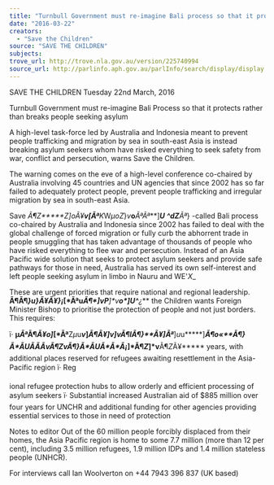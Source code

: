 ```yaml
---
title: "Turnbull Government must re-imagine Bali process so that it protects rather than breaks people seeking asylum"
date: "2016-03-22"
creators:
  - "Save the Children"
source: "SAVE THE CHILDREN"
subjects:
trove_url: http://trove.nla.gov.au/version/225740994
source_url: http://parlinfo.aph.gov.au/parlInfo/search/display/display.w3p;query=Id%3A%22media/pressrel/4448834%22
---
```


 SAVE THE CHILDREN   Tuesday 22nd March, 2016   

 Turnbull Government must re-imagine Bali Process so that it protects rather than breaks people seeking  asylum   

 A high-level task-force led by Australia and Indonesia meant to prevent people trafficking and migration by  sea in south-east Asia is instead breaking asylum seekers whom have risked everything to seek safety from  war, conflict and persecution, warns Save the Children.   

 The warning comes on the eve of a high-level conference co-chaired by Australia involving 45 countries and  UN agencies that since 2002 has so far failed to adequately protect people, prevent people trafficking and  irregular migration by sea in south-east Asia.   

 Save   *Ã¶*Z*****Z*]*o***Ã¥***v*[*Ãª***K*W***µ*o*Z*}*v***o***Ãª**Ãª***]***U  *^d*Z****Ãª*} -called Bali process co-chaired by Australia and Indonesia  since 2002 has failed to deal with the global challenge of forced migration or fully curb the abhorrent trade in  people smuggling that has taken advantage of thousands of people who have risked everything to flee war  and persecution.  Instead of an Asia Pacific wide solution that seeks to protect asylum seekers and provide  safe pathways for those in need, Australia has served its own self-interest and left people seeking asylum  in limbo in Nauru and WE'*X*_    

  These are urgent priorities that require national and regional leadership. **Ã¶**Ã¶*}*u*}*Ã¥*Ã¥*}*¡*[*Ãª**u*****Ã¶*]*v*P**]*v*****o*]*U*^***¿*** the Children wants Foreign Minister Bishop to prioritise the protection of people and not just borders.  This  requires: 

  ï· **µ*Ãª*Ã¶*Ã¥***o*]***[*Ãª**Z*µ*u***v*]*Ã¶***Ã¥*]***v**]*v*Ã¶***l****Ã¶*}**Ã¥*]*Ãª****]*u*u*****]***Ã¶***o*«**Ã¶*}**Ã*Ã*U*Ã*Ã*Ã****v****Ã¶*Z***v**Ã¶*}**Ã*Ã*U*Ã*Ã*Ã**¡*]*Ã¶*Z*]*v**Ã¶*Z*Ã¥***** years, with additional places reserved for refugees awaiting resettlement in the Asia-Pacific region  ï· Reg

   ional refugee protection hubs to allow orderly and efficient processing of asylum seekers  ï· Substantial increased Australian aid of $885 million over four years for UNCHR and additional  funding for other agencies providing essential services to those in need of protection 

  Notes to editor  Out of the 60 million people forcibly displaced from their homes, the Asia Pacific region is home to some 7.7 million (more than  12 per cent), including 3.5 million refugees, 1.9 million IDPs and 1.4 million stateless people (UNHCR).    

  For interviews call Ian Woolverton on +44 7943 396 837 (UK based)   

  

